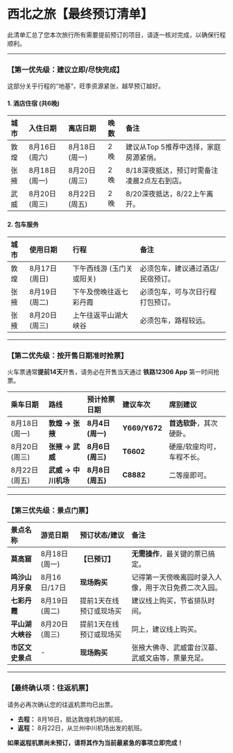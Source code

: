 # 西北之旅【最终预订清单】

此清单汇总了您本次旅行所有需要提前预订的项目，请逐一核对完成，以确保行程顺利。

---

### **【第一优先级：建议立即/尽快完成】**

这部分关乎行程的“地基”，旺季资源紧张，越早预订越好。

#### **1. 酒店住宿 (共6晚)**

| 城市 | 入住日期 | 离店日期 | 晚数 | 备注 |
| :--- | :--- | :--- | :--- | :--- |
| 敦煌 | 8月16日 (周六) | 8月18日 (周一) | 2晚 | 建议从Top 5推荐中选择，家庭房源紧俏。 |
| 张掖 | 8月18日 (周一) | 8月20日 (周三) | 2晚 | 8/18深夜抵达，预订时需备注凌晨2点左右到店。 |
| 武威 | 8月20日 (周三) | 8月22日 (周五) | 2晚 | 8/20深夜抵达，8/22上午离开。 |

#### **2. 包车服务**

| 城市 | 使用日期 | 行程 | 备注 |
| :--- | :--- | :--- | :--- |
| 敦煌 | 8月17日 (周日) | 下午西线游 (玉门关或阳关) | 必须包车，建议通过酒店/民宿预订。 |
| 张掖 | 8月19日 (周二) | 下午及傍晚往返七彩丹霞 | 必须包车，可与次日行程打包预订。 |
| 张掖 | 8月20日 (周三) | 上午往返平山湖大峡谷 | 必须包车，路程较远。 |

---

### **【第二优先级：按开售日期准时抢票】**

火车票通常**提前14天**开售，请务必在开售当天通过 **铁路12306 App** 第一时间抢票。

| 乘车日期 | 路线 | **预计抢票日期** | 建议车次 | 席别建议 |
| :--- | :--- | :--- | :--- | :--- |
| 8月18日 (周一) | **敦煌 → 张掖** | **8月4日 (周一)** | **Y669/Y672** | **首选软卧**，其次硬卧。 |
| 8月20日 (周三) | **张掖 → 武威** | **8月6日 (周三)** | **T6602** | 硬座/软座均可，车程不长。 |
| 8月22日 (周五) | **武威 → 中川机场** | **8月8日 (周五)** | **C8882** | 二等座即可。 |

---

### **【第三优先级：景点门票】**

| 景点名称 | 游览日期 | 预订状态/建议 | 备注 |
| :--- | :--- | :--- | :--- |
| **莫高窟** | 8月18日 (周一) | **【已预订】** | **无需操作**，最关键的票已搞定。 |
| **鸣沙山月牙泉** | 8月16日/17日 | **现场购买** | 记得第一天傍晚离园时录入人像，用于次日免费二次入园。 |
| **七彩丹霞** | 8月19日 (周二) | 提前1天在线预订或现场买 | 建议线上购买，节省排队时间。 |
| **平山湖大峡谷**| 8月20日 (周三) | 提前1天在线预订或现场买 | 同上，建议线上购买。 |
| **市区文史景点**| - | **现场购买** | 张掖大佛寺、武威雷台汉墓、武威文庙等，票量充足。 |

---

### **【最终确认项：往返机票】**

请务必再次确认您的往返机票均已出票。

*   **去程：** 8月16日，抵达敦煌机场的航班。
*   **返程：** 8月22日，从兰州中川机场出发的航班。

**如果返程机票尚未预订，请将其作为当前最紧急的事项立即完成！**